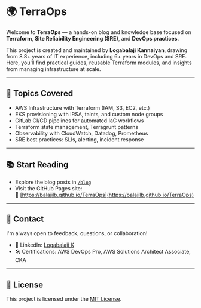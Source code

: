 # 🌍 TerraOps

Welcome to **TerraOps** — a hands-on blog and knowledge base focused on **Terraform**, **Site Reliability Engineering (SRE)**, and **DevOps practices**.

This project is created and maintained by **Logabalaji Kannaiyan**, drawing from 8.8+ years of IT experience, including 6+ years in DevOps and SRE. Here, you'll find practical guides, reusable Terraform modules, and insights from managing infrastructure at scale.

---

## 🔧 Topics Covered

- AWS Infrastructure with Terraform (IAM, S3, EC2, etc.)
- EKS provisioning with IRSA, taints, and custom node groups
- GitLab CI/CD pipelines for automated IaC workflows
- Terraform state management, Terragrunt patterns
- Observability with CloudWatch, Datadog, Prometheus
- SRE best practices: SLIs, alerting, incident response

---

## 📚 Start Reading

- Explore the blog posts in [`/blog`](./blog)
- Visit the GitHub Pages site:  
  🔗 [https://balajilb.github.io/TerraOps](https://balajilb.github.io/TerraOps)

---

## 📩 Contact

I'm always open to feedback, questions, or collaboration!

- 💼 LinkedIn: [Logabalaji K](https://www.linkedin.com/in/logabalaji-k)
- 🛠️ Certifications: AWS DevOps Pro, AWS Solutions Architect Associate, CKA

---

## 📜 License

This project is licensed under the [MIT License](./LICENSE).
